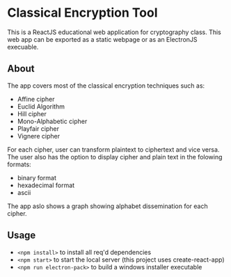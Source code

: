# Classical Encryption Tool
This is a ReactJS educational web application for cryptography class. This web app can be exported as a static webpage or as an ElectronJS execuable.

## About
The app covers most of the classical encryption techniques such as: 

* Affine cipher
* Euclid Algorithm
* Hill cipher
* Mono-Alphabetic cipher
* Playfair cipher
* Vignere cipher

For each cipher, user can transform plaintext to ciphertext and vice versa. The user also has the option to display cipher and plain text in the folowing formats:

* binary format
* hexadecimal format
* ascii

The app aslo shows a graph showing alphabet dissemination for each cipher.

## Usage
* `<npm install>` to install all req'd dependencies
* `<npm start>` to start the local server (this project uses create-react-app)
* `<npm run electron-pack>` to build a windows installer executable

